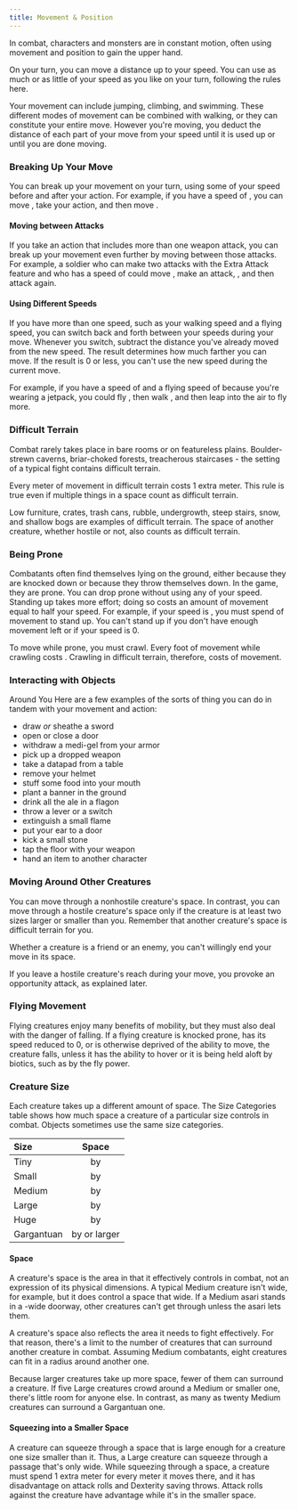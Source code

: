 ```yaml
---
title: Movement & Position
---
```

In combat, characters and monsters are in constant motion, often using movement and position to gain the upper hand.

On your turn, you can move a distance up to your speed. You can use as much or as little of your speed as you like on your
turn, following the rules here.

Your movement can include jumping, climbing, and swimming. These different modes of movement can be combined with walking,
or they can constitute your entire move. However you're moving, you deduct the distance of each part of your move from your
speed until it is used up or until you are done moving.



### Breaking Up Your Move
You can break up your movement on your turn, using some of your speed before and after your action. For example, if you
have a speed of <me-distance length="30" />, you can move <me-distance length="10" />, take your action, and then move <me-distance length="20" />.

#### Moving between Attacks
If you take an action that includes more than one weapon attack, you can break up your movement even further by moving
between those attacks. For example, a soldier who can make two attacks with the Extra Attack feature and who has a speed
of <me-distance length="30" /> could move <me-distance length="15" />, make an attack, <me-distance length="15" />, and then attack again.

#### Using Different Speeds
If you have more than one speed, such as your walking speed and a flying speed, you can switch back and forth between your
speeds during your move. Whenever you switch, subtract the distance you've already moved from the new speed. The result
determines how much farther you can move. If the result is 0 or less, you can't use the new speed during the current move.

For example, if you have a speed of <me-distance length="30" /> and a flying speed of <me-distance length="60" /> because
you're wearing a jetpack, you could fly <me-distance length="20" />,
then walk <me-distance length="10" />, and then leap into the air to fly <me-distance length="30" /> more.



### Difficult Terrain
Combat rarely takes place in bare rooms or on featureless plains. Boulder-strewn caverns, briar-choked forests, treacherous
staircases - the setting of a typical fight contains difficult terrain.

Every meter of movement in difficult terrain costs 1 extra meter. This rule is true even if multiple things in a space
count as difficult terrain.

Low furniture, crates, trash cans, rubble, undergrowth, steep stairs, snow, and shallow bogs are examples of difficult
terrain. The space of another creature, whether hostile or not, also counts as difficult terrain.



### Being Prone
Combatants often find themselves lying on the ground, either because they are knocked down or because they throw themselves
down. In the game, they are prone. You can drop prone without using any of your speed. Standing up takes
more effort; doing so costs an amount of movement equal to half your speed. For example, if your speed is <me-distance length="30" />, you must
spend <me-distance length="15" /> of movement to stand up. You can't stand up if you don't have enough movement left or if your speed is 0.

To move while prone, you must crawl. Every foot of movement while crawling costs <me-distance length="1" override="extra {metric}" />.
Crawling <me-distance length="1" override="extra {metric}" /> in difficult terrain, therefore, costs <me-distance length="3" /> of movement.

### Interacting with Objects
Around You Here are a few examples of the sorts of thing you can do in tandem with your movement and action:

- draw *or* sheathe a sword
- open or close a door
- withdraw a medi-gel from your armor
- pick up a dropped weapon
- take a datapad from a table
- remove your helmet
- stuff some food into your mouth
- plant a banner in the ground
- drink all the ale in a flagon
- throw a lever or a switch
- extinguish a small flame
- put your ear to a door
- kick a small stone
- tap the floor with your weapon
- hand an item to another character

### Moving Around Other Creatures
You can move through a nonhostile creature's space. In contrast, you can move through a hostile creature's space only if
the creature is at least two sizes larger or smaller than you. Remember that another creature's space is difficult terrain for you.

Whether a creature is a friend or an enemy, you can't willingly end your move in its space.

If you leave a hostile creature's reach during your move, you provoke an opportunity attack, as explained later.

### Flying Movement
Flying creatures enjoy many benefits of mobility, but they must also deal with the danger of falling. If a flying creature
is knocked prone, has its speed reduced to 0, or is otherwise deprived of the ability to move, the creature falls, unless
it has the ability to hover or it is being held aloft by biotics, such as by the fly power.



### Creature Size
Each creature takes up a different amount of space. The Size Categories table shows how much space a creature of a
particular size controls in combat. Objects sometimes use the same size categories.

|Size|Space|
|:---|:---:|
|Tiny|<me-distance length="3" numOnly /> by <me-distance length="3" abbr />|
|Small|<me-distance length="5" numOnly /> by <me-distance length="5" abbr />|
|Medium|<me-distance length="5" numOnly /> by <me-distance length="5" abbr />|
|Large|<me-distance length="10" numOnly /> by <me-distance length="10" abbr />|
|Huge|<me-distance length="15" numOnly /> by <me-distance length="15" abbr />|
|Gargantuan|<me-distance length="20" numOnly /> by <me-distance length="20" abbr /> or larger|

#### Space
A creature's space is the area in <me-distance length="0"/> that it effectively controls in combat, not an expression of its physical
dimensions. A typical Medium creature isn't <me-distance length="5" /> wide, for example, but it does control a space that wide. If a
Medium asari stands in a <me-distance length="5" adj />-wide doorway, other creatures can't get through unless the asari lets them.

A creature's space also reflects the area it needs to fight effectively. For that reason, there's a limit to the number
of creatures that can surround another creature in combat. Assuming Medium combatants, eight creatures can fit in a <me-distance length="5" adj />
radius around another one.

Because larger creatures take up more space, fewer of them can surround a creature. If five Large creatures crowd around
a Medium or smaller one, there's little room for anyone else. In contrast, as many as twenty Medium creatures can surround
a Gargantuan one.

#### Squeezing into a Smaller Space
A creature can squeeze through a space that is large enough for a creature one size smaller than it. Thus, a Large creature
can squeeze through a passage that's only <me-distance length="5" /> wide. While squeezing through a space, a creature must spend 1 extra
meter for every meter it moves there, and it has disadvantage on attack rolls and Dexterity saving throws. Attack rolls
against the creature have advantage while it's in the smaller space.

<me-source-reference pages="91-92"></me-source-reference>
